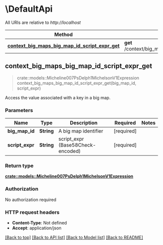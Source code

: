 # \DefaultApi

All URIs are relative to *http://localhost*

Method | HTTP request | Description
------------- | ------------- | -------------
[**context_big_maps_big_map_id_script_expr_get**](DefaultApi.md#context_big_maps_big_map_id_script_expr_get) | **get** /context/big_maps/{big_map_id}/{script_expr} | 



## context_big_maps_big_map_id_script_expr_get

> crate::models::Micheline007PsDelph1MichelsonV1Expression context_big_maps_big_map_id_script_expr_get(big_map_id, script_expr)


Access the value associated with a key in a big map.

### Parameters


Name | Type | Description  | Required | Notes
------------- | ------------- | ------------- | ------------- | -------------
**big_map_id** | **String** | A big map identifier | [required] |
**script_expr** | **String** | script_expr (Base58Check-encoded) | [required] |

### Return type

[**crate::models::Micheline007PsDelph1MichelsonV1Expression**](micheline.007-PsDELPH1.michelson_v1.expression.md)

### Authorization

No authorization required

### HTTP request headers

- **Content-Type**: Not defined
- **Accept**: application/json

[[Back to top]](#) [[Back to API list]](../README.md#documentation-for-api-endpoints) [[Back to Model list]](../README.md#documentation-for-models) [[Back to README]](../README.md)

